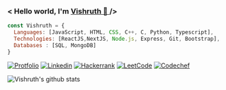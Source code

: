 <h3> < Hello world, I'm <a href="https://vishruth-s.github.io/Me/" target="_blank"> Vishruth 👋 </a> /> </h3>

```js
const Vishruth = {
  Languages: [JavaScript, HTML, CSS, C++, C, Python, Typescript],
  Technologies: [ReactJS,NextJS, Node.js, Express, Git, Bootstrap],
  Databases : [SQL, MongoDB]
}
```


[![Protfolio](https://img.shields.io/badge/Portfolio-239?style=for-the-badge&logo='https://vishruth-s.github.io/Me/myFavicon.ico'=&logoColor=white)](https://vishruth-s.github.io/Me/)
[![Linkedin](https://img.shields.io/badge/Linkedin-0077B5?style=for-the-badge&logo=linkedin&logoColor=white)](https://www.linkedin.com/in/vishruth-subramanian/)
[![Hackerrank](https://img.shields.io/badge/Hackerrank-394248?style=for-the-badge&logo=hackerrank&logoColor=1ba94c)](https://www.hackerrank.com/Vishruth_S)
[![LeetCode](https://img.shields.io/badge/Leetcode-000000?style=for-the-badge&logo=leetcode&logoColor=yellow)](https://leetcode.com/Vishruth_S/)
[![Codechef](https://img.shields.io/badge/Codechef-5d331a?style=for-the-badge&logo=codechef&logoColor=white)](https://www.codechef.com/users/vishruth_s)

![Vishruth's github stats](https://github-readme-stats.vercel.app/api?username=vishruth-s&show_icons=true&count_private=true&theme=radical&hide_rank=true)


<!--
**Vishruth-S/Vishruth-S** is a ✨ _special_ ✨ repository because its `README.md` (this file) appears on your GitHub profile.
-->

